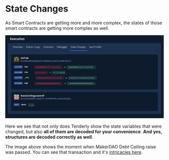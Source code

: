 # State Changes

As Smart Contracts are getting more and more complex, the states of those smart contracts are getting more complex as well.

![](../../../.gitbook/assets/image%20%2835%29.png)

Here we see that not only does Tenderly show the state variables that were changed, but also **all of them are decoded for your convenience**. **And yes, structures are decoded correctly as well**.

The image above shows the moment when MakerDAO Debt Ceiling raise was passed. You can see that transaction and it's [intricacies here](https://dashboard.tenderly.co/tx/main/0x8ab00efe4d4626eabd6752a6d9f130ab95773a2be312027c0f3776685ffb9ffa?utm_source=blog&utm_medium=post&utm_campaign=10_ways&utm_content=maker_dao).

